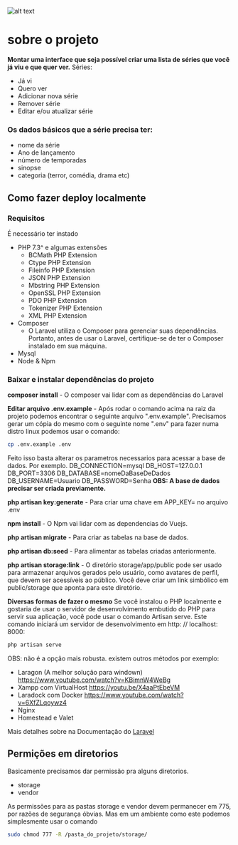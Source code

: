 
![alt text](https://i.imgur.com/Z3usKgn.gif "demo")

# sobre o projeto
**Montar uma interface que seja possível criar uma lista de séries que você já viu e que quer ver.**
Séries:
- Já vi
- Quero ver
- Adicionar nova série
- Remover série
- Editar e/ou atualizar série

### Os dados básicos que a série precisa ter:
- nome da série
- Ano de lançamento
- número de temporadas
- sinopse
- categoria (terror, comédia, drama etc)

## Como fazer deploy localmente
### Requisitos 
É necessário ter instado 
- PHP 7.3^ e algumas extensões
    - BCMath PHP Extension
    - Ctype PHP Extension
    - Fileinfo PHP Extension
    - JSON PHP Extension
    - Mbstring PHP Extension
    - OpenSSL PHP Extension
    - PDO PHP Extension
    - Tokenizer PHP Extension
    - XML PHP Extension
- Composer
    - O Laravel utiliza o Composer para gerenciar suas dependências. Portanto, antes de usar o Laravel, certifique-se de ter o Composer instalado em sua máquina.
- Mysql 
- Node & Npm

### Baixar e instalar dependências do projeto
**composer install** - O composer vai lidar com as dependências do Laravel

**Editar arquivo .env.example** - Após rodar o comando acima na raiz da projeto podemos encontrar o seguinte arquivo ".env.example". Precisamos gerar um cópia do mesmo com o seguinte nome ".env" para fazer numa distro linux podemos usar o comando:
~~~bash
cp .env.example .env
~~~
Feito isso basta alterar os parametros necessarios para acessar a base de dados. Por exemplo.
DB_CONNECTION=mysql
DB_HOST=127.0.0.1
DB_PORT=3306
DB_DATABASE=nomeDaBaseDeDados
DB_USERNAME=Usuario
DB_PASSWORD=Senha
**OBS: A base de dados precisar ser criada previamente.**

**php artisan key:generate** - Para criar uma chave em APP_KEY= no arquivo .env

**npm install** - O Npm vai lidar com as dependencias do Vuejs.

**php artisan migrate** - Para criar as tabelas na base de dados.

**php artisan db:seed** - Para alimentar as tabelas criadas anteriormente.

**php artisan storage:link** - O diretório storage/app/public pode ser usado para armazenar arquivos gerados pelo usuário, como avatares de perfil, que devem ser acessíveis ao público. Você deve criar um link simbólico em public/storage que aponta para este diretório.

**Diversas formas de fazer o mesmo**
 Se você instalou o PHP localmente e gostaria de usar o servidor de desenvolvimento embutido do PHP para servir sua aplicação, você pode usar o comando Artisan serve. Este comando iniciará um servidor de desenvolvimento em http: // localhost: 8000:
~~~bash
php artisan serve
~~~

OBS: não é a opção mais robusta. existem outros métodos por exemplo:
- Laragon (A melhor solução para windown)  https://www.youtube.com/watch?v=KBimnW4WeBg
- Xampp com VirtualHost https://youtu.be/X4aaPtEbeVM
- Laradock com Docker https://www.youtube.com/watch?v=6XfZLqoywz4
- Nginx 
- Homestead e Valet

Mais detalhes sobre na Documentação do  [Laravel](https://laravel.com/docs/8.x#server-requirements) 


## Permições em diretorios
Basicamente precisamos dar permissão pra alguns diretorios.
- storage 
- vendor 

As permissões para as pastas storage e vendor devem permanecer em 775, por razões de segurança óbvias.
Mas em um ambiente como este podemos simplesmente usar o comando
~~~bash
sudo chmod 777 -R /pasta_do_projeto/storage/
~~~